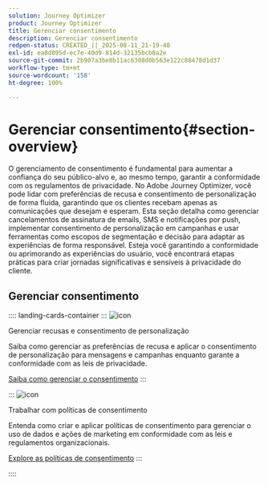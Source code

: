 ```yaml
---
solution: Journey Optimizer
product: Journey Optimizer
title: Gerenciar consentimento
description: Gerenciar consentimento
redpen-status: CREATED_||_2025-08-11_21-19-40
exl-id: ea8d895d-ec7e-40d9-814d-32135bcb8a2e
source-git-commit: 2b907a3be8b11ac6308d0b563e122c88478d1d37
workflow-type: tm+mt
source-wordcount: '158'
ht-degree: 100%

---
```


# Gerenciar consentimento{#section-overview}

O gerenciamento de consentimento é fundamental para aumentar a confiança do seu público-alvo e, ao mesmo tempo, garantir a conformidade com os regulamentos de privacidade. No Adobe Journey Optimizer, você pode lidar com preferências de recusa e consentimento de personalização de forma fluida, garantindo que os clientes recebam apenas as comunicações que desejam e esperam. Esta seção detalha como gerenciar cancelamentos de assinatura de emails, SMS e notificações por push, implementar consentimento de personalização em campanhas e usar ferramentas como escopos de segmentação e decisão para adaptar as experiências de forma responsável. Esteja você garantindo a conformidade ou aprimorando as experiências do usuário, você encontrará etapas práticas para criar jornadas significativas e sensíveis à privacidade do cliente.

## Gerenciar consentimento

:::: landing-cards-container
:::
![icon](https://cdn.experienceleague.adobe.com/icons/shield-halved.svg?lang=pt-BR)

Gerenciar recusas e consentimento de personalização

Saiba como gerenciar as preferências de recusa e aplicar o consentimento de personalização para mensagens e campanhas enquanto garante a conformidade com as leis de privacidade.

[Saiba como gerenciar o consentimento](../using/privacy/opt-out.md)
:::

:::
![icon](https://cdn.experienceleague.adobe.com/icons/gear.svg?lang=pt-BR)

Trabalhar com políticas de consentimento

Entenda como criar e aplicar políticas de consentimento para gerenciar o uso de dados e ações de marketing em conformidade com as leis e regulamentos organizacionais.

[Explore as políticas de consentimento](../using/action/consent.md)
:::

::::
